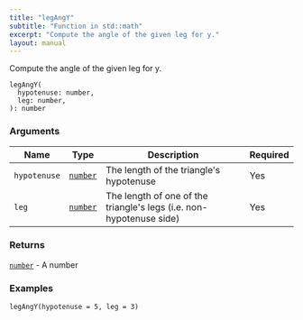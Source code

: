 ```yaml
---
title: "legAngY"
subtitle: "Function in std::math"
excerpt: "Compute the angle of the given leg for y."
layout: manual
---
```


Compute the angle of the given leg for y.

```kcl
legAngY(
  hypotenuse: number,
  leg: number,
): number
```



### Arguments

| Name | Type | Description | Required |
|----------|------|-------------|----------|
| `hypotenuse` | [`number`](/docs/kcl-std/types/std-types-number) | The length of the triangle's hypotenuse | Yes |
| `leg` | [`number`](/docs/kcl-std/types/std-types-number) | The length of one of the triangle's legs (i.e. non-hypotenuse side) | Yes |

### Returns

[`number`](/docs/kcl-std/types/std-types-number) - A number


### Examples

```kcl
legAngY(hypotenuse = 5, leg = 3)
```



